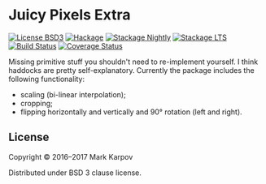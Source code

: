 # Juicy Pixels Extra

[![License BSD3](https://img.shields.io/badge/license-BSD3-brightgreen.svg)](http://opensource.org/licenses/BSD-3-Clause)
[![Hackage](https://img.shields.io/hackage/v/JuicyPixels-extra.svg?style=flat)](https://hackage.haskell.org/package/JuicyPixels-extra)
[![Stackage Nightly](http://stackage.org/package/JuicyPixels-extra/badge/nightly)](http://stackage.org/nightly/package/JuicyPixels-extra)
[![Stackage LTS](http://stackage.org/package/JuicyPixels-extra/badge/lts)](http://stackage.org/lts/package/JuicyPixels-extra)
[![Build Status](https://travis-ci.org/mrkkrp/JuicyPixels-extra.svg?branch=master)](https://travis-ci.org/mrkkrp/JuicyPixels-extra)
[![Coverage Status](https://coveralls.io/repos/mrkkrp/JuicyPixels-extra/badge.svg?branch=master&service=github)](https://coveralls.io/github/mrkkrp/JuicyPixels-extra?branch=master)

Missing primitive stuff you shouldn't need to re-implement yourself. I think
haddocks are pretty self-explanatory. Currently the package includes the
following functionality:

* scaling (bi-linear interpolation);
* cropping;
* flipping horizontally and vertically and 90° rotation (left and right).

## License

Copyright © 2016–2017 Mark Karpov

Distributed under BSD 3 clause license.
